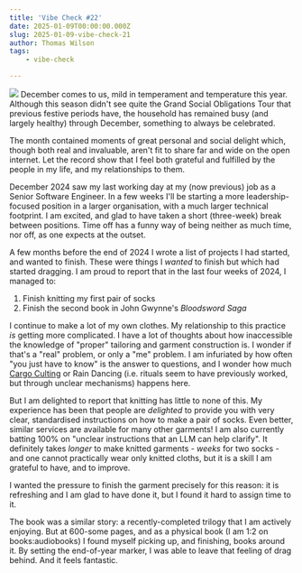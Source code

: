 ```yaml
---
title: 'Vibe Check #22'
date: 2025-01-09T00:00:00.000Z
slug: 2025-01-09-vibe-check-21
author: Thomas Wilson
tags: 
    - vibe-check

---
```


![](https://www.herearethose.photos/api/files/76032892-8c71-4a69-80a9-cee58525b6bd/cdn?viewport=lg)
December comes to us, mild in temperament and temperature this year.  Although this season didn't see quite the Grand Social Obligations Tour that previous festive periods have, the household has remained busy (and largely healthy) through December, something to always be celebrated.

The month contained moments of great personal and social delight which, though both real and invaluable, aren't fit to share far and wide on the open internet.  Let the record show that I feel both grateful and fulfilled by the people in my life, and my relationships to them. 

December 2024 saw my last working day at my (now previous) job as a Senior Software Engineer.  In a few weeks I'll be starting a more leadership-focused position in a larger organisation, with a much larger technical footprint.  I am excited, and glad to have taken a short (three-week) break between positions.  Time off has a funny way of being neither as much time, nor off, as one expects at the outset.

A few months before the end of 2024 I wrote a list of projects I had started, and wanted to finish.  These were things I *wanted* to finish but which had started dragging.  I am proud to report that in the last four weeks of 2024, I managed to:

1. Finish knitting my first pair of socks
2. Finish the second book in John Gwynne's *Bloodsword Saga*

I continue to make a lot of my own clothes.  My relationship to this practice *is* getting more complicated.  I have a lot of thoughts about how inaccessible the knowledge of "proper" tailoring and garment construction is.  I wonder if that's a  "real" problem, or only a "me" problem.  I am infuriated by how often "you just have to know" is the answer to questions, and I wonder how much [Cargo Culting](https://en.wikipedia.org/wiki/Cargo_cult) or Rain Dancing (i.e. rituals seem to have previously worked, but through unclear mechanisms) happens here.  

But I am delighted to report that knitting has little to none of this.  My experience has been that people are *delighted* to provide you with very clear, standardised instructions on how to make a pair of socks.  Even better, similar services are available for many other garments!  I am also currently batting 100% on "unclear instructions that an LLM can help clarify".  It definitely takes *longer* to make knitted garments - *weeks* for two socks - and one cannot practically wear only knitted cloths, but it is a skill I am grateful to have, and to improve.  

I wanted the pressure to finish the garment precisely for this reason: it is refreshing and I am glad to have done it, but I found it hard to assign time to it.  

The book was a similar story: a recently-completed trilogy that I am actively enjoying.  But at 600-some pages, and as a physical book (I am 1:2 on books:audiobooks) I found myself picking up, and finishing, books around it.  By setting the end-of-year marker, I was able to leave that feeling of drag behind.  And it feels fantastic. 